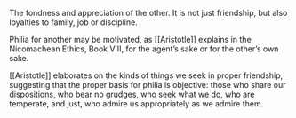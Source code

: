 The fondness and appreciation of the other. It is not just friendship, but also loyalties to family, job or discipline. 

Philia for another may be motivated, as [[Aristotle]] explains in the Nicomachean Ethics, Book VIII, for the agent’s sake or for the other’s own sake.

[[Aristotle]] elaborates on the kinds of things we seek in proper friendship, suggesting that the proper basis for philia is objective: those who share our dispositions, who bear no grudges, who seek what we do, who are temperate, and just, who admire us appropriately as we admire them.